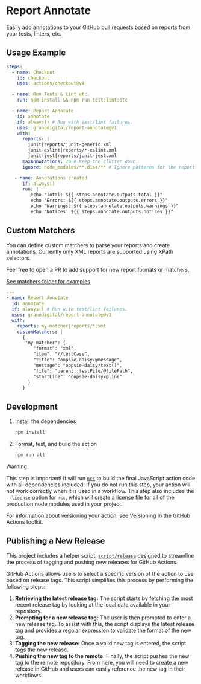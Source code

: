 # Report Annotate

Easily add annotations to your GitHub pull requests based on reports from your
tests, linters, etc.

## Usage Example

```yml
steps:
  - name: Checkout
    id: checkout
    uses: actions/checkout@v4

  - name: Run Tests & Lint etc.
    run: npm install && npm run test:lint:etc

  - name: Report Annotate
    id: annotate
    if: always() # Run with test/lint failures.
    uses: granodigital/report-annotate@v1
    with:
      reports: |
        junit|reports/junit-generic.xml
        junit-eslint|reports/*-eslint.xml
        junit-jest|reports/junit-jest.xml
      maxAnnotations: 20 # Keep the clutter down.
      ignore: node_modules/**,dist/** # Ignore patterns for the report search (default).

   - name: Annotations created
      if: always()
      run: |
         echo "Total: ${{ steps.annotate.outputs.total }}"
         echo "Errors: ${{ steps.annotate.outputs.errors }}"
         echo "Warnings: ${{ steps.annotate.outputs.warnings }}"
         echo "Notices: ${{ steps.annotate.outputs.notices }}"
```

## Custom Matchers

You can define custom matchers to parse your reports and create annotations.
Currently only XML reports are supported using XPath selectors.

Feel free to open a PR to add support for new report formats or matchers.

[See matchers folder for examples](./src/matchers).

```yml
---
- name: Report Annotate
  id: annotate
  if: always() # Run with test/lint failures.
  uses: granodigital/report-annotate@v1
  with:
    reports: my-matcher|reports/*.xml
    customMatchers: |
      {
       "my-matcher": {
          "format": "xml",
          "item": "//testCase",
          "title": "oopsie-daisy/@message",
          "message": "oopsie-daisy/text()",
          "file": "parent::testFile/@filePath",
          "startLine": "oopsie-daisy/@line"
        }
      }
```

## Development

1. Install the dependencies

   ```bash
   npm install
   ```

1. Format, test, and build the action

   ```bash
   npm run all
   ```

> [!WARNING]
>
> This step is important! It will run [`ncc`](https://github.com/vercel/ncc) to
> build the final JavaScript action code with all dependencies included. If you
> do not run this step, your action will not work correctly when it is used in a
> workflow. This step also includes the `--license` option for `ncc`, which will
> create a license file for all of the production node modules used in your
> project.

For information about versioning your action, see
[Versioning](https://github.com/actions/toolkit/blob/master/docs/action-versioning.md)
in the GitHub Actions toolkit.

## Publishing a New Release

This project includes a helper script, [`script/release`](./script/release)
designed to streamline the process of tagging and pushing new releases for
GitHub Actions.

GitHub Actions allows users to select a specific version of the action to use,
based on release tags. This script simplifies this process by performing the
following steps:

1. **Retrieving the latest release tag:** The script starts by fetching the most
   recent release tag by looking at the local data available in your repository.
1. **Prompting for a new release tag:** The user is then prompted to enter a new
   release tag. To assist with this, the script displays the latest release tag
   and provides a regular expression to validate the format of the new tag.
1. **Tagging the new release:** Once a valid new tag is entered, the script tags
   the new release.
1. **Pushing the new tag to the remote:** Finally, the script pushes the new tag
   to the remote repository. From here, you will need to create a new release in
   GitHub and users can easily reference the new tag in their workflows.
